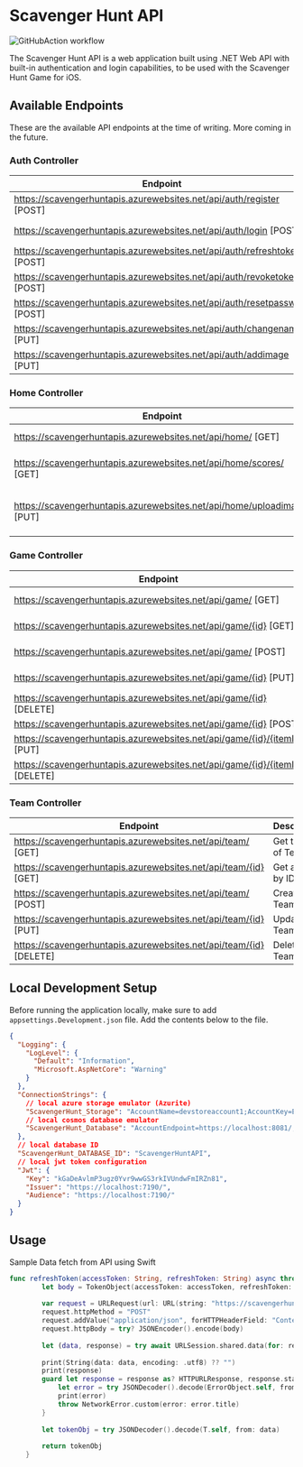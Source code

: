# Scavenger Hunt API
![GitHubAction workflow](https://github.com/JerishBovas/ScavengerHuntAPI/actions/workflows/master_scavengerhuntapitest.yml/badge.svg)

The Scavenger Hunt API is a web application built using .NET Web API with built-in authentication and login capabilities, to be used with the Scavenger Hunt Game for iOS.

## Available Endpoints

These are the available API endpoints at the time of writing. More coming in the future.

### Auth Controller

| Endpoint                           | Description                         |
| ---------------------------------- | ----------------------------------- |
| https://scavengerhuntapis.azurewebsites.net/api/auth/register [POST] | User Registration |
| https://scavengerhuntapis.azurewebsites.net/api/auth/login [POST] | User Authentication |
| https://scavengerhuntapis.azurewebsites.net/api/auth/refreshtoken [POST] | Refreshes JWT Token |
| https://scavengerhuntapis.azurewebsites.net/api/auth/revoketoken [POST] | Revokes JWT Token |
| https://scavengerhuntapis.azurewebsites.net/api/auth/resetpassword [POST] | Reset user password |
| https://scavengerhuntapis.azurewebsites.net/api/auth/changename [PUT] | Change user's name |
| https://scavengerhuntapis.azurewebsites.net/api/auth/addimage [PUT] | Adds user profile image |

### Home Controller

| Endpoint                           | Description                         |
| ---------------------------------- | ----------------------------------- |
| https://scavengerhuntapis.azurewebsites.net/api/home/ [GET] | Gets user info |
| https://scavengerhuntapis.azurewebsites.net/api/home/scores/ [GET] | Gets the score of user |
| https://scavengerhuntapis.azurewebsites.net/api/home/uploadimage/ [PUT] | Uploads given image to server |

### Game Controller

| Endpoint                           | Description                         |
| ---------------------------------- | ----------------------------------- |
| https://scavengerhuntapis.azurewebsites.net/api/game/ [GET] | Get the list of Games |
| https://scavengerhuntapis.azurewebsites.net/api/game/{id} [GET] | Get a Game by ID |
| https://scavengerhuntapis.azurewebsites.net/api/game/ [POST] | Create Game |
| https://scavengerhuntapis.azurewebsites.net/api/game/{id} [PUT] | Update Game |
| https://scavengerhuntapis.azurewebsites.net/api/game/{id} [DELETE] | Delete Game |
| https://scavengerhuntapis.azurewebsites.net/api/game/{id} [POST] | Create Item |
| https://scavengerhuntapis.azurewebsites.net/api/game/{id}/{itemId} [PUT] | Update Item |
| https://scavengerhuntapis.azurewebsites.net/api/game/{id}/{itemId} [DELETE] | Delete Item |

### Team Controller

| Endpoint                           | Description                         |
| ---------------------------------- | ----------------------------------- |
| https://scavengerhuntapis.azurewebsites.net/api/team/ [GET] | Get the list of Teams |
| https://scavengerhuntapis.azurewebsites.net/api/team/{id} [GET] | Get a Team by ID |
| https://scavengerhuntapis.azurewebsites.net/api/team/ [POST] | Create Team |
| https://scavengerhuntapis.azurewebsites.net/api/team/{id} [PUT] | Update Team |
| https://scavengerhuntapis.azurewebsites.net/api/team/{id} [DELETE] | Delete Team |

## Local Development Setup

Before running the application locally, make sure to add `appsettings.Development.json` file. Add the contents below to the file.

```json
{
  "Logging": {
    "LogLevel": {
      "Default": "Information",
      "Microsoft.AspNetCore": "Warning"
    }
  },
  "ConnectionStrings": {
    // local azure storage emulator (Azurite)
    "ScavengerHunt_Storage": "AccountName=devstoreaccount1;AccountKey=Eby8vdM02xNOcqFlqUwJPLlmEtlCDXJ1OUzFT50uSRZ6IFsuFq2UVErCz4I6tq/K1SZFPTOtr/KBHBeksoGMGw==;DefaultEndpointsProtocol=http;BlobEndpoint=http://127.0.0.1:10000/devstoreaccount1;QueueEndpoint=http://127.0.0.1:10001/devstoreaccount1;TableEndpoint=http://127.0.0.1:10002/devstoreaccount1;",
    // local cosmos database emulator
    "ScavengerHunt_Database": "AccountEndpoint=https://localhost:8081/;AccountKey=C2y6yDjf5/R+ob0N8A7Cgv30VRDJIWEHLM+4QDU5DE2nQ9nDuVTqobD4b8mGGyPMbIZnqyMsEcaGQy67XIw/Jw=="
  },
  // local database ID
  "ScavengerHunt_DATABASE_ID": "ScavengerHuntAPI",
  // local jwt token configuration
  "Jwt": {
    "Key": "kGaDeAvlmP3ugz0Yvr9wwGS3rkIVUndwFmIRZn81",
    "Issuer": "https://localhost:7190/",
    "Audience": "https://localhost:7190/"
  }
}
```

## Usage

Sample Data fetch from API using Swift

```swift
func refreshToken(accessToken: String, refreshToken: String) async throws -> TokenObject{
        let body = TokenObject(accessToken: accessToken, refreshToken: refreshToken)
        
        var request = URLRequest(url: URL(string: "https://scavengerhuntapis.azurewebsites.net/api/auth/refreshtoken")!)
        request.httpMethod = "POST"
        request.addValue("application/json", forHTTPHeaderField: "Content-Type")
        request.httpBody = try? JSONEncoder().encode(body)
        
        let (data, response) = try await URLSession.shared.data(for: request)
        
        print(String(data: data, encoding: .utf8) ?? "")
        print(response)
        guard let response = response as? HTTPURLResponse, response.statusCode >= 200, response.statusCode < 300  else  {
            let error = try JSONDecoder().decode(ErrorObject.self, from: data)
            print(error)
            throw NetworkError.custom(error: error.title)
        }
        
        let tokenObj = try JSONDecoder().decode(T.self, from: data)
        
        return tokenObj
    }
```
